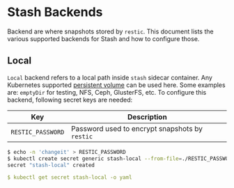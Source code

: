 # Stash Backends
Backend are where snapshots stored by `restic`. This document lists the various supported backends for Stash and how to configure those.

## Local
`Local` backend refers to a local path inside `stash` sidecar container. Any Kubernetes supported [persistent volume](https://kubernetes.io/docs/concepts/storage/volumes/) can be used here. Some examples are: `emptyDir` for testing, NFS, Ceph, GlusterFS, etc. To configure this backend, following secret keys are needed:

| Key               | Description                                    |
|-------------------|------------------------------------------------|
| `RESTIC_PASSWORD` | Password used to encrypt snapshots by `restic` |

```sh
$ echo -n 'changeit' > RESTIC_PASSWORD
$ kubectl create secret generic stash-local --from-file=./RESTIC_PASSWORD
secret "stash-local" created
```

```yaml
$ kubectl get secret stash-local -o yaml

```
